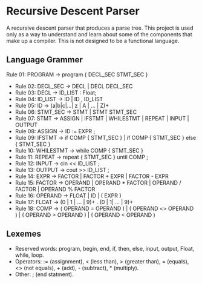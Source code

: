 # Recursive Descent Parser
A recursive descent parser that produces a parse tree. This project is used only as a way
to understand and learn about some of the components that make up a compiler. This is not
designed to be a functional language.

## Language Grammer

Rule 01: PROGRAM -> program { DECL_SEC STMT_SEC }
- Rule 02: DECL_SEC -> DECL | DECL DECL_SEC
- Rule 03: DECL -> ID_LIST : Float;
- Rule 04: ID_LIST -> ID | ID , ID_LIST
- Rule 05: ID -> (a|b|c|...| z | A | ... | Z)+
- Rule 06: STMT_SEC -> STMT | STMT STMT_SEC
- Rule 07: STMT ->  ASSIGN | IFSTMT | WHILESTMT | REPEAT | INPUT | OUTPUT
- Rule 08: ASSIGN ->  ID := EXPR ;
- Rule 09: IFSTMT ->  if COMP { STMT_SEC } |
                   if COMP { STMT_SEC } else { STMT_SEC } 
- Rule 10: WHILESTMT ->  while COMP { STMT_SEC }
- Rule 11: REPEAT -> repeat { STMT_SEC } until COMP ;
- Rule 12: INPUT ->  cin << ID_LIST ;
- Rule 13: OUTPUT -> cout >> ID_LIST ;
- Rule 14: EXPR -> FACTOR | FACTOR + EXPR | FACTOR - EXPR 
- Rule 15: FACTOR -> OPERAND | OPERAND * FACTOR | OPERAND / FACTOR |
         OPERAND % FACTOR
- Rule 16: OPERAND -> FLOAT | ID | ( EXPR )
- Rule 17: FLOAT -> (0 | 1 | ... | 9)+ . (0 | 1| … | 9)+
- Rule 18: COMP -> ( OPERAND = OPERAND ) | ( OPERAND <> OPERAND ) |
         ( OPERAND > OPERAND ) | ( OPERAND < OPERAND ) 

## Lexemes

- Reserved words: program, begin, end, if, then, else, input, output,
                    Float, while, loop.
- Operators: := (assignment), < (less than), > (greater than), = (equals),
                <> (not equals), + (add), - (subtract), * (multiply).
- Other: ; (end statment).
